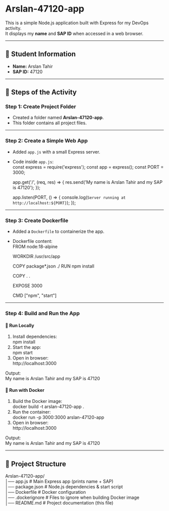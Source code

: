 # Arslan-47120-app

This is a simple Node.js application built with Express for my DevOps activity.  
It displays my **name** and **SAP ID** when accessed in a web browser.  

---

## 👤 Student Information
- **Name:** Arslan Tahir  
- **SAP ID:** 47120  

---

## 📝 Steps of the Activity

### Step 1: Create Project Folder
- Created a folder named **Arslan-47120-app**.
- This folder contains all project files.

---

### Step 2: Create a Simple Web App
- Added `app.js` with a small Express server.  
- Code inside `app.js`:  
    const express = require('express');
    const app = express();
    const PORT = 3000;

    app.get('/', (req, res) => {
      res.send('My name is Arslan Tahir and my SAP is 47120');
    });

    app.listen(PORT, () => {
      console.log(`Server running at http://localhost:${PORT}`);
    });

---

### Step 3: Create Dockerfile
- Added a `Dockerfile` to containerize the app.  
- Dockerfile content:  
    FROM node:18-alpine

    WORKDIR /usr/src/app

    COPY package*.json ./
    RUN npm install

    COPY . .

    EXPOSE 3000

    CMD ["npm", "start"]

---

### Step 4: Build and Run the App

#### 🔹 Run Locally
1. Install dependencies:  
    npm install
2. Start the app:  
    npm start
3. Open in browser:  
    http://localhost:3000  

Output:  
    My name is Arslan Tahir and my SAP is 47120

#### 🔹 Run with Docker
1. Build the Docker image:  
    docker build -t arslan-47120-app .
2. Run the container:  
    docker run -p 3000:3000 arslan-47120-app
3. Open in browser:  
    http://localhost:3000  

Output:  
    My name is Arslan Tahir and my SAP is 47120

---

## 📂 Project Structure
Arslan-47120-app/  
│── app.js            # Main Express app (prints name + SAP)  
│── package.json      # Node.js dependencies & start script  
│── Dockerfile        # Docker configuration  
│── .dockerignore     # Files to ignore when building Docker image  
│── README.md         # Project documentation (this file)  
